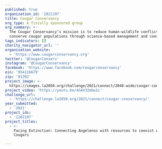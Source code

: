 ```yaml
---
published: true
organization_id: '2021197'
title: Cougar Conservancy
org_type: A fiscally sponsored group
org_summary: >-
  The Cougar Conservancy’s mission is to reduce human-wildlife conflict and
  conserve cougar populations through science-based management and conservation.
tags_indicators: []
charity_navigator_url: ''
organization_website:
  - 'https://www.cougarconservancy.org'
twitter: '@CougarConserv'
instagram: '@CougarConservancy'
facebook: 'https://www.facebook.com/cougarconservancy'
ein: '954116679'
zip: '91302'
project_image: >-
  https://images.la2050.org/challenge/2021/connect/2048-wide/cougar-conservancy.jpg
project_video: 'https://youtu.be/4G4V3Imbw1c'
challenge_url:
  - 'https://challenge.la2050.org/2021/connect/cougar-conservancy/'
year_submitted:
  - '2021'
project_ids:
  - '1202197'
project_titles:
  - >-
    Facing Extinction: Connecting Angelenos with resources to coexist with LA
    Cougars

---
```

